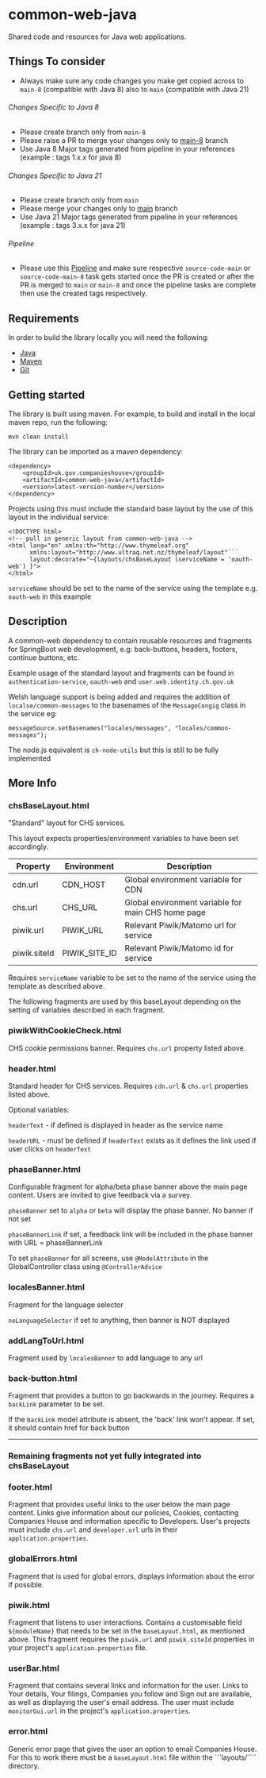 # common-web-java
Shared code and resources for Java web applications.

Things To consider
--

+ Always make sure any code changes you make get copied across to `main-8` (compatible with Java 8) also to `main` (compatible with Java 21)

###### Changes Specific to Java 8

+ Please create branch only from `main-8`
+ Please raise a PR to merge your changes only to [main-8](https://github.com/companieshouse/common-web-java/tree/main-8) branch
+ Use Java 8 Major tags generated from pipeline in your references (example : tags 1.x.x for java 8)

###### Changes Specific to Java 21

+ Please create branch only from `main`
+ Please merge your changes only to [main](https://github.com/companieshouse/common-web-java) branch
+ Use Java 21 Major tags generated from pipeline in your references (example : tags 3.x.x for java 21)

###### Pipeline

+ Please use this [Pipeline](https://ci-platform.companieshouse.gov.uk/teams/team-development/pipelines/common-web-java) and make sure respective `source-code-main` or `source-code-main-8` task gets started once the PR is created or after the PR is merged to `main` or `main-8` and once the pipeline tasks are complete then use the created tags respectively.

## Requirements
In order to build the library locally you will need the following:
- [Java](https://www.oracle.com/java/technologies/downloads/)
- [Maven](https://maven.apache.org/download.cgi)
- [Git](https://git-scm.com/downloads)

## Getting started

The library is built using maven.  For example, to build and install in the local maven repo, run the following:
```
mvn clean install
```

The library can be imported as a maven dependency:
```
<dependency>
    <groupId>uk.gov.companieshouse</groupId>
    <artifactId>common-web-java</artifactId>
    <version>latest-version-number</version>
</dependency>
```

Projects using this must include the standard base layout by the use of this layout in the individual service:
```
<!DOCTYPE html>
<!-- pull in generic layout from common-web-java -->
<html lang="en" xmlns:th="http://www.thymeleaf.org"
      xmlns:layout="http://www.ultraq.net.nz/thymeleaf/layout"```
      layout:decorate="~{layouts/chsBaseLayout (serviceName = 'oauth-web') }">
</html>
```
```serviceName``` should be set to the name of the service using the template e.g. ```oauth-web``` in this example

## Description 

A common-web dependency to contain reusable resources and fragments for SpringBoot web development, e.g: back-buttons,
headers, footers, continue buttons, etc.

Example usage of the standard layout and fragments can be found in ```authentication-service```, ```oauth-web```
and ```user.web.identity.ch.gov.uk```

Welsh language support is being added and requires the addition of ```localse/common-messages``` to the basenames of the
```MessageCongig``` class in the service eg:
```
messageSource.setBasenames("locales/messages", "locales/common-messages");
```

The node.js equivalent is ```ch-node-utils``` but this is still to be fully implemented

## More Info

### chsBaseLayout.html

"Standard" layout for CHS services.

This layout expects properties/environment variables to have been set accordingly.

| Property     | Environment   | Description                                        |
|--------------|---------------|----------------------------------------------------|
| cdn.url      | CDN_HOST      | Global environment variable for CDN                |
| chs.url      | CHS_URL       | Global environment variable for main CHS home page | 
| piwik.url    | PIWIK_URL     | Relevant Piwik/Matomo url for service              |
| piwik.siteId | PIWIK_SITE_ID | Relevant Piwik/Matomo id for service               |

Requires ```serviceName``` variable to be set to the name of the service using the template as described above.

The following fragments are used by this baseLayout depending on the setting of variables described in each fragment.

### piwikWithCookieCheck.html

CHS cookie permissions banner. Requires ```chs.url``` property listed above.

### header.html

Standard header for CHS services. Requires ```cdn.url``` & ```chs.url``` properties listed above.

Optional variables:

```headerText``` - if defined is displayed in header as the service name

```headerURL``` - must be defined if ```headerText``` exists as it defines the link used if user clicks on ```headerText```

### phaseBanner.html

Configurable fragment for alpha/beta phase banner above the main page content. Users are invited to give feedback via a survey.

```phaseBanner``` set to ```alpha``` or ```beta``` will display the phase banner. No banner if not set

```phaseBannerLink``` if set, a feedback link will be included in the phase banner with URL = phaseBannerLink

To set ```phaseBanner``` for all screens, use ```@ModelAttribute``` in the GlobalController class using ```@ControllerAdvice```

### localesBanner.html

Fragment for the language selector

```noLanguageSelector``` if set to anything, then banner is NOT displayed

### addLangToUrl.html

Fragment used by ```localesBanner``` to add language to any url

### back-button.html

Fragment that provides a button to go backwards in the journey. Requires a ```backLink``` parameter to be set.

If the ```backLink``` model attribute is absent, the 'back' link won't appear. If set, it should contain href for back button 

---
### Remaining fragments not yet fully integrated into chsBaseLayout 

### footer.html

Fragment that provides useful links to the user below the main page content. Links give information about our policies, Cookies, contacting Companies House and information specific to Developers. User's projects must include ```chs.url``` and ```developer.url``` urls in their ```application.properties```.

### globalErrors.html

Fragment that is used for global errors, displays information about the error if possible.

### piwik.html

Fragment that listens to user interactions. Contains a customisable field ```${moduleName}``` that needs to be set in the ```baseLayout.html```, as mentioned above. This fragment requires the ```piwik.url``` and ```piwik.siteId``` properties in your project's ```application.properties``` file.

### userBar.html

Fragment that contains several links and information for the user. Links to Your details, Your filings, Companies you follow and Sign out are available, as well as displaying the user's email address. The user must include ```monitorGui.url``` in the project's ```application.properties```.

### error.html

Generic error page that gives the user an option to email Companies House. For this to work there must be a ```baseLayout.html``` file within the ```layouts/```` directory.